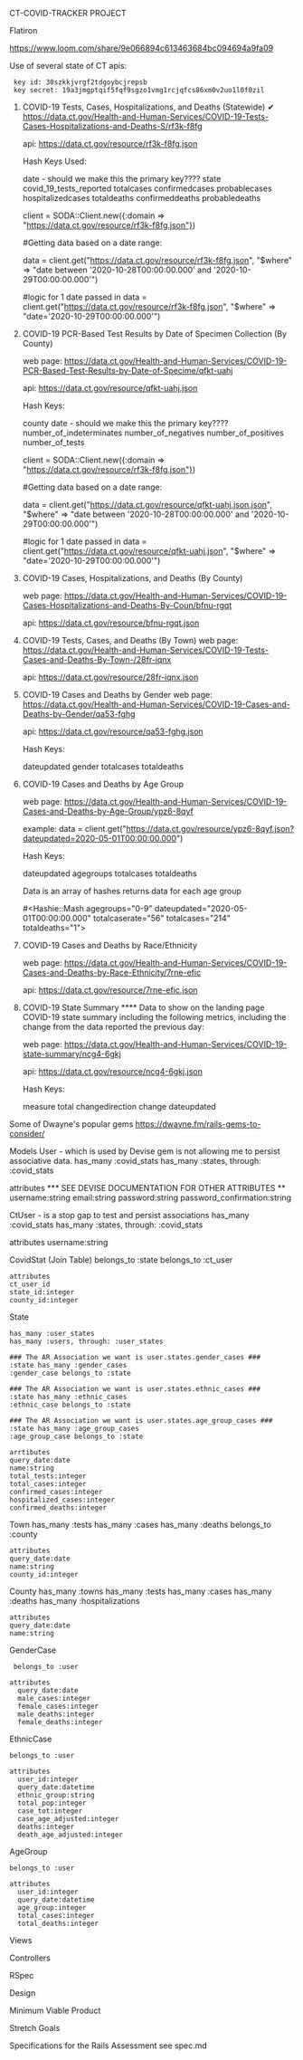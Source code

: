 CT-COVID-TRACKER PROJECT

Flatiron 

https://www.loom.com/share/9e066894c613463684bc094694a9fa09


Use of several state of CT apis:
      
     key id: 30szkkjvrgf2tdgoybcjrepsb
     key secret: 19a3jmgptqif5fqf9sgzo1vmg1rcjqfcs86xm0v2uo1l0f0zil

  1. COVID-19 Tests, Cases, Hospitalizations, and Deaths (Statewide) ✔ 
     https://data.ct.gov/Health-and-Human-Services/COVID-19-Tests-Cases-Hospitalizations-and-Deaths-S/rf3k-f8fg  

     api: https://data.ct.gov/resource/rf3k-f8fg.json 


        Hash Keys Used: 

        date - should we make this the primary key????
        state
        covid_19_tests_reported
        totalcases
        confirmedcases
        probablecases
        hospitalizedcases
        totaldeaths
        confirmeddeaths
        probabledeaths


        client = SODA::Client.new({:domain => "https://data.ct.gov/resource/rf3k-f8fg.json"}) 

        #Getting data based on a date range:             
        
        data = client.get("https://data.ct.gov/resource/rf3k-f8fg.json", "$where" => "date between '2020-10-28T00:00:00.000' and '2020-10-29T00:00:00.000'")

        #logic for 1 date passed in
        data = client.get("https://data.ct.gov/resource/rf3k-f8fg.json", "$where" => "date='2020-10-29T00:00:00.000'")


  2. COVID-19 PCR-Based Test Results by Date of Specimen Collection (By County)

      web page: https://data.ct.gov/Health-and-Human-Services/COVID-19-PCR-Based-Test-Results-by-Date-of-Specime/qfkt-uahj

      api: https://data.ct.gov/resource/qfkt-uahj.json

        Hash Keys:

        county
        date - should we make this the primary key????
        number_of_indeterminates
        number_of_negatives
        number_of_positives
        number_of_tests 

        client = SODA::Client.new({:domain => "https://data.ct.gov/resource/rf3k-f8fg.json"}) 

        #Getting data based on a date range:             
        
        data = client.get("https://data.ct.gov/resource/qfkt-uahj.json.json", "$where" => "date between '2020-10-28T00:00:00.000' and '2020-10-29T00:00:00.000'")

        #logic for 1 date passed in
        data = client.get("https://data.ct.gov/resource/qfkt-uahj.json", "$where" => "date='2020-10-29T00:00:00.000'")      


  3. COVID-19 Cases, Hospitalizations, and Deaths (By County)

     web page: https://data.ct.gov/Health-and-Human-Services/COVID-19-Cases-Hospitalizations-and-Deaths-By-Coun/bfnu-rgqt

     api: https://data.ct.gov/resource/bfnu-rgqt.json      



  2. COVID-19 Tests, Cases, and Deaths (By Town)
     web page: https://data.ct.gov/Health-and-Human-Services/COVID-19-Tests-Cases-and-Deaths-By-Town-/28fr-iqnx

     api: https://data.ct.gov/resource/28fr-iqnx.json

  3. COVID-19 Cases and Deaths by Gender
     web page: https://data.ct.gov/Health-and-Human-Services/COVID-19-Cases-and-Deaths-by-Gender/qa53-fghg

     api: https://data.ct.gov/resource/qa53-fghg.json

      Hash Keys:

        dateupdated
        gender
        totalcases
        totaldeaths


  4. COVID-19 Cases and Deaths by Age Group

     web page: https://data.ct.gov/Health-and-Human-Services/COVID-19-Cases-and-Deaths-by-Age-Group/ypz6-8qyf

     example: data = client.get("https://data.ct.gov/resource/ypz6-8qyf.json?dateupdated=2020-05-01T00:00:00.000")

     Hash Keys:

      dateupdated
      agegroups
      totalcases
      totaldeaths

      Data is an array of hashes returns data for each age group

       #<Hashie::Mash agegroups="0-9" dateupdated="2020-05-01T00:00:00.000" totalcaserate="56" totalcases="214" totaldeaths="1"> 



  5. COVID-19 Cases and Deaths by Race/Ethnicity

     web page: https://data.ct.gov/Health-and-Human-Services/COVID-19-Cases-and-Deaths-by-Race-Ethnicity/7rne-efic

     api: https://data.ct.gov/resource/7rne-efic.json


  6. COVID-19 State Summary **** Data to show on the landing page
      COVID-19 state summary including the following metrics, including the change from the data reported the previous day:

     web page: https://data.ct.gov/Health-and-Human-Services/COVID-19-state-summary/ncg4-6gkj

     api: https://data.ct.gov/resource/ncg4-6gkj.json

     Hash Keys:

      measure
      total
      changedirection
      change
      dateupdated 




Some of Dwayne's popular gems 
https://dwayne.fm/rails-gems-to-consider/


Models
  User - which is used by Devise gem is not allowing me to persist associative data.
  has_many :covid_stats
  has_many :states, through: :covid_stats

  attributes
  *** SEE DEVISE DOCUMENTATION FOR OTHER ATTRIBUTES **
  username:string
  email:string
  password:string
  password_confirmation:string

  CtUser - is a stop gap to test and persist associations 
  has_many :covid_stats
  has_many :states, through: :covid_stats

  attributes
  username:string


  CovidStat (Join Table)
    belongs_to :state
    belongs_to :ct_user

    attributes
    ct_user_id
    state_id:integer
    county_id:integer


  State

    has_many :user_states
    has_many :users, through: :user_states

    ### The AR Association we want is user.states.gender_cases ###
    :state has_many :gender_cases
    :gender_case belongs_to :state 

    ### The AR Association we want is user.states.ethnic_cases ###
    :state has_many :ethnic_cases
    :ethnic_case belongs_to :state 

    ### The AR Association we want is user.states.age_group_cases ###
    :state has_many :age_group_cases
    :age_group_case belongs_to :state

    arrtibutes
    query_date:date
    name:string
    total_tests:integer
    total_cases:integer
    confirmed_cases:integer
    hospitalized_cases:integer
    confirmed_deaths:integer


  Town
    has_many :tests
    has_many :cases
    has_many :deaths
    belongs_to :county 

    attributes
    query_date:date
    name:string
    county_id:integer


  County
    has_many :towns
    has_many :tests
    has_many :cases
    has_many :deaths
    has_many :hospitalizations  

    attributes
    query_date:date     
    name:string


   GenderCase

     belongs_to :user
    
    attributes
      query_date:date 
      male_cases:integer
      female_cases:integer
      male_deaths:integer
      female_deaths:integer  
  

  EthnicCase

    belongs_to :user

    attributes
      user_id:integer
      query_date:datetime 
      ethnic_group:string
      total_pop:integer
      case_tot:integer  
      case_age_adjusted:integer         
      deaths:integer                 
      death_age_adjusted:integer

  AgeGroup
    
    belongs_to :user

    attributes 
      user_id:integer
      query_date:datetime
      age_group:integer
      total_cases:integer
      total_deaths:integer  

Views

Controllers

RSpec

Design


Minimum Viable Product

Stretch Goals

Specifications for the Rails Assessment see spec.md

